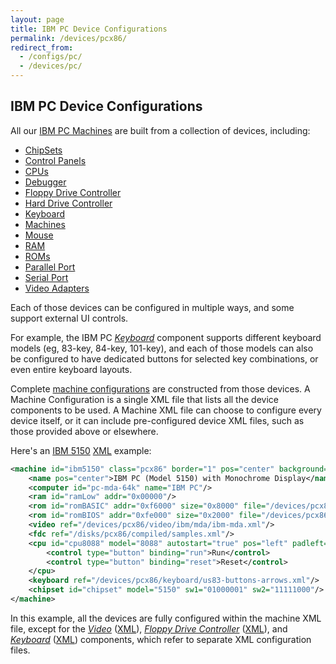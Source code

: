 ```yaml
---
layout: page
title: IBM PC Device Configurations
permalink: /devices/pcx86/
redirect_from:
  - /configs/pc/
  - /devices/pc/
---
```


IBM PC Device Configurations
---

All our [IBM PC Machines](machine/) are built from a collection of devices, including:

* [ChipSets](chipset/)
* [Control Panels](panel/)
* [CPUs](/pubs/pcx86/cpu/)
* [Debugger](/pubs/pcx86/debugger/)
* [Floppy Drive Controller](/pubs/pcx86/fdc/)
* [Hard Drive Controller](/pubs/pcx86/hdc/)
* [Keyboard](keyboard/)
* [Machines](machine/)
* [Mouse](/pubs/pcx86/mouse/)
* [RAM](/pubs/pcx86/ram/)
* [ROMs](rom/)
* [Parallel Port](/pubs/pcx86/parallel/)
* [Serial Port](/pubs/pcx86/serial/)
* [Video Adapters](video/)

Each of those devices can be configured in multiple ways, and some support external UI controls.

For example, the IBM PC *[Keyboard](/pubs/pcx86/keyboard/)* component supports different keyboard models
(eg, 83-key, 84-key, 101-key), and each of those models can also be configured to have dedicated buttons for
selected key combinations, or even entire keyboard layouts.

Complete [machine configurations](machine/) are constructed from those devices.  A Machine Configuration is a single XML file
that lists all the device components to be used.  A Machine XML file can choose to configure every device itself,
or it can include pre-configured device XML files, such as those provided above or elsewhere.

Here's an [IBM 5150](/devices/pcx86/machine/5150/mda/64kb/) [XML](/devices/pcx86/machine/5150/mda/64kb/machine.xml)
example:

```xml
<machine id="ibm5150" class="pcx86" border="1" pos="center" background="#FAEBD7">
    <name pos="center">IBM PC (Model 5150) with Monochrome Display</name>
    <computer id="pc-mda-64k" name="IBM PC"/>
    <ram id="ramLow" addr="0x00000"/>
    <rom id="romBASIC" addr="0xf6000" size="0x8000" file="/devices/pcx86/rom/5150/basic/BASIC100.json"/>
    <rom id="romBIOS" addr="0xfe000" size="0x2000" file="/devices/pcx86/rom/5150/1981-04-24/PCBIOS-REV1.json"/>
    <video ref="/devices/pcx86/video/ibm/mda/ibm-mda.xml"/>
    <fdc ref="/disks/pcx86/compiled/samples.xml"/>
    <cpu id="cpu8088" model="8088" autostart="true" pos="left" padleft="8px" padbottom="8px">
        <control type="button" binding="run">Run</control>
        <control type="button" binding="reset">Reset</control>
    </cpu>
    <keyboard ref="/devices/pcx86/keyboard/us83-buttons-arrows.xml"/>
    <chipset id="chipset" model="5150" sw1="01000001" sw2="11111000"/>
</machine>
```

In this example, all the devices are fully configured within the machine XML file, except for the
*[Video](/pubs/pcx86/video/)* ([XML](/devices/pcx86/video/ibm/mda/ibm-mda.xml)),
*[Floppy Drive Controller](/pubs/pcx86/fdc/)* ([XML](/disks/pcx86/compiled/samples.xml)), and
*[Keyboard](/pubs/pcx86/keyboard/)* ([XML](/devices/pcx86/keyboard/us83-buttons-arrows.xml)) components,
which refer to separate XML configuration files.
